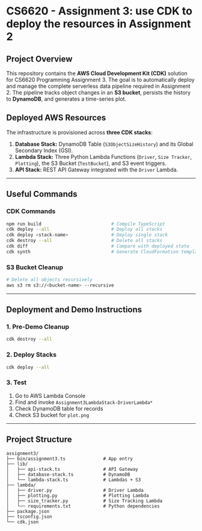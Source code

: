 # CS6620 - Assignment 3: use CDK to deploy the resources in Assignment 2

## Project Overview

This repository contains the **AWS Cloud Development Kit (CDK)** solution for CS6620 Programming Assignment 3. The goal is to automatically deploy and manage the complete serverless data pipeline required in Assignment 2. The pipeline tracks object changes in an **S3 bucket**, persists the history to **DynamoDB**, and generates a time-series plot.

## Deployed AWS Resources

The infrastructure is provisioned across **three CDK stacks**:

1.  **Database Stack:** DynamoDB Table (`S3ObjectSizeHistory`) and its Global Secondary Index (GSI).
2.  **Lambda Stack:** Three Python Lambda Functions (`Driver`, `Size Tracker`, `Plotting`), the S3 Bucket (`TestBucket`), and S3 event triggers.
3.  **API Stack:** REST API Gateway integrated with the `Driver` Lambda.

---

## Useful Commands

### CDK Commands
```bash
npm run build                          # Compile TypeScript
cdk deploy --all                       # Deploy all stacks
cdk deploy <stack-name>                # Deploy single stack
cdk destroy --all                      # Delete all stacks
cdk diff                               # Compare with deployed state
cdk synth                              # Generate CloudFormation templates
```

### S3 Bucket Cleanup
```bash
# Delete all objects recursively
aws s3 rm s3://<bucket-name> --recursive
```

---

## Deployment and Demo Instructions

### 1. Pre-Demo Cleanup
```bash
cdk destroy --all
```

### 2. Deploy Stacks
```bash
cdk deploy --all
```

### 3. Test
1. Go to AWS Lambda Console
2. Find and invoke `Assignment3LambdaStack-DriverLambda*`
3. Check DynamoDB table for records
4. Check S3 bucket for `plot.png`

---

## Project Structure

```
assignment3/
├── bin/assignment3.ts              # App entry
├── lib/
│   ├── api-stack.ts                # API Gateway
│   ├── database-stack.ts           # DynamoDB
│   └── lambda-stack.ts             # Lambdas + S3
├── lambda/
│   ├── driver.py                   # Driver Lambda
│   ├── plotting.py                 # Plotting Lambda
│   ├── size_tracker.py             # Size Tracking Lambda
│   └── requirements.txt            # Python dependencies
├── package.json
├── tsconfig.json
└── cdk.json
```
